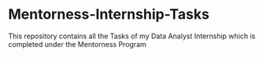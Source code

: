 # Mentorness-Internship-Tasks
This repository contains all the Tasks of my Data Analyst Internship which is completed under the Mentorness Program
